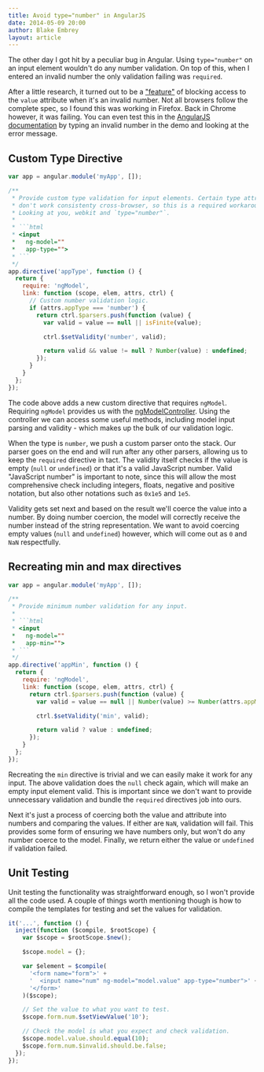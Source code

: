 ```yaml
---
title: Avoid type="number" in AngularJS
date: 2014-05-09 20:00
author: Blake Embrey
layout: article
---
```


The other day I got hit by a peculiar bug in Angular. Using `type="number"` on an input element wouldn't do any number validation. On top of this, when I entered an invalid number the only validation failing was `required`.

After a little research, it turned out to be a ["feature"](http://www.w3.org/TR/html5/forms.html#number-state-%28type=number%29) of blocking access to the `value` attribute when it's an invalid number. Not all browsers follow the complete spec, so I found this was working in Firefox. Back in Chrome however, it was failing. You can even test this in the [AngularJS documentation](https://docs.angularjs.org/api/ng/input/input%5Bnumber%5D) by typing an invalid number in the demo and looking at the error message.

## Custom Type Directive

~~~javascript
var app = angular.module('myApp', []);

/**
 * Provide custom type validation for input elements. Certain type attributes
 * don't work consistenty cross-browser, so this is a required workaround.
 * Looking at you, webkit and `type="number"`.
 *
 * ```html
 * <input
 *   ng-model=""
 *   app-type="">
 * ```
 */
app.directive('appType', function () {
  return {
    require: 'ngModel',
    link: function (scope, elem, attrs, ctrl) {
      // Custom number validation logic.
      if (attrs.appType === 'number') {
        return ctrl.$parsers.push(function (value) {
          var valid = value == null || isFinite(value);

          ctrl.$setValidity('number', valid);

          return valid && value != null ? Number(value) : undefined;
        });
      }
    }
  };
});
~~~

The code above adds a new custom directive that requires `ngModel`. Requiring `ngModel` provides us with the [ngModelController](http://docs.angularjs.org/api/ng.directive:ngModel.NgModelController). Using the controller we can access some useful methods, including model input parsing and validity - which makes up the bulk of our validation logic.

When the type is `number`, we push a custom parser onto the stack. Our parser goes on the end and will run after any other parsers, allowing us to keep the `required` directive in tact. The validity itself checks if the value is empty (`null` or `undefined`) or that it's a valid JavaScript number. Valid "JavaScript number" is important to note, since this will allow the most comprehensive check including integers, floats, negative and positive notation, but also other notations such as `0x1e5` and `1e5`.

Validity gets set next and based on the result we'll coerce the value into a number. By doing number coercion, the model will correctly receive the number instead of the string representation. We want to avoid coercing empty values (`null` and `undefined`) however, which will come out as `0` and `NaN` respectfully.

## Recreating min and max directives

~~~javascript
var app = angular.module('myApp', []);

/**
 * Provide minimum number validation for any input.
 *
 * ```html
 * <input
 *   ng-model=""
 *   app-min="">
 * ```
 */
app.directive('appMin', function () {
  return {
    require: 'ngModel',
    link: function (scope, elem, attrs, ctrl) {
      return ctrl.$parsers.push(function (value) {
        var valid = value == null || Number(value) >= Number(attrs.appMin);

        ctrl.$setValidity('min', valid);

        return valid ? value : undefined;
      });
    }
  };
});
~~~

Recreating the `min` directive is trivial and we can easily make it work for any input. The above validation does the `null` check again, which will make an empty input element valid. This is important since we don't want to provide unnecessary validation and bundle the `required` directives job into ours.

Next it's just a process of coercing both the value and attribute into numbers and comparing the values. If either are `NaN`, validation will fail. This provides some form of ensuring we have numbers only, but won't do any number coerce to the model. Finally, we return either the value or `undefined` if validation failed.

## Unit Testing

Unit testing the functionality was straightforward enough, so I won't provide all the code used. A couple of things worth mentioning though is how to compile the templates for testing and set the values for validation.

```javascript
it('...', function () {
  inject(function ($compile, $rootScope) {
    var $scope = $rootScope.$new();

    $scope.model = {};

    var $element = $compile(
      '<form name="form">' +
      '  <input name="num" ng-model="model.value" app-type="number">' +
      '</form>'
    )($scope);

    // Set the value to what you want to test.
    $scope.form.num.$setViewValue('10');

    // Check the model is what you expect and check validation.
    $scope.model.value.should.equal(10);
    $scope.form.num.$invalid.should.be.false;
  });
});
```
